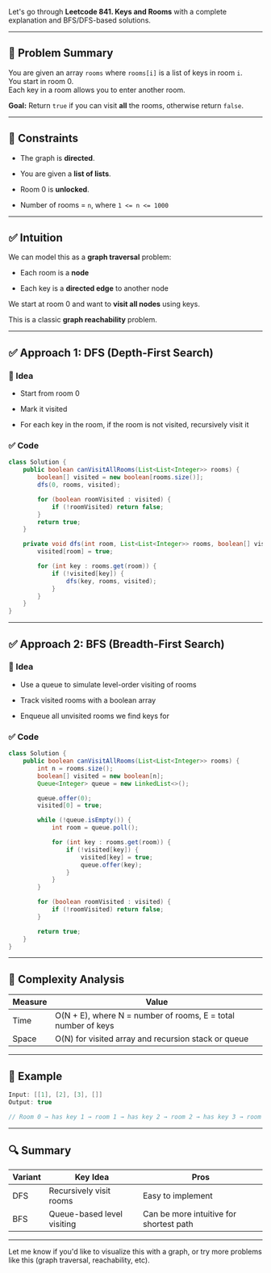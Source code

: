 Let's go through **Leetcode 841. Keys and Rooms** with a complete explanation and BFS/DFS-based solutions.

---

## 🧩 Problem Summary

You are given an array `rooms` where `rooms[i]` is a list of keys in room `i`.  
You start in room 0.  
Each key in a room allows you to enter another room.

**Goal:** Return `true` if you can visit **all** the rooms, otherwise return `false`.

---

## 🔧 Constraints

- The graph is **directed**.
    
- You are given a **list of lists**.
    
- Room 0 is **unlocked**.
    
- Number of rooms = `n`, where `1 <= n <= 1000`
    

---

## ✅ Intuition

We can model this as a **graph traversal** problem:

- Each room is a **node**
    
- Each key is a **directed edge** to another node
    

We start at room 0 and want to **visit all nodes** using keys.

This is a classic **graph reachability** problem.

---

## ✅ Approach 1: DFS (Depth-First Search)

### 🔄 Idea

- Start from room 0
    
- Mark it visited
    
- For each key in the room, if the room is not visited, recursively visit it
    

### ✅ Code

```java
class Solution {
    public boolean canVisitAllRooms(List<List<Integer>> rooms) {
        boolean[] visited = new boolean[rooms.size()];
        dfs(0, rooms, visited);

        for (boolean roomVisited : visited) {
            if (!roomVisited) return false;
        }
        return true;
    }

    private void dfs(int room, List<List<Integer>> rooms, boolean[] visited) {
        visited[room] = true;

        for (int key : rooms.get(room)) {
            if (!visited[key]) {
                dfs(key, rooms, visited);
            }
        }
    }
}
```

---

## ✅ Approach 2: BFS (Breadth-First Search)

### 🔄 Idea

- Use a queue to simulate level-order visiting of rooms
    
- Track visited rooms with a boolean array
    
- Enqueue all unvisited rooms we find keys for
    

### ✅ Code

```java
class Solution {
    public boolean canVisitAllRooms(List<List<Integer>> rooms) {
        int n = rooms.size();
        boolean[] visited = new boolean[n];
        Queue<Integer> queue = new LinkedList<>();

        queue.offer(0);
        visited[0] = true;

        while (!queue.isEmpty()) {
            int room = queue.poll();

            for (int key : rooms.get(room)) {
                if (!visited[key]) {
                    visited[key] = true;
                    queue.offer(key);
                }
            }
        }

        for (boolean roomVisited : visited) {
            if (!roomVisited) return false;
        }

        return true;
    }
}
```

---

## 🧠 Complexity Analysis

|Measure|Value|
|---|---|
|Time|O(N + E), where N = number of rooms, E = total number of keys|
|Space|O(N) for visited array and recursion stack or queue|

---

## 🧪 Example

```java
Input: [[1], [2], [3], []]
Output: true

// Room 0 → has key 1 → room 1 → has key 2 → room 2 → has key 3 → room 3 → done
```

---

## 🔍 Summary

|Variant|Key Idea|Pros|
|---|---|---|
|DFS|Recursively visit rooms|Easy to implement|
|BFS|Queue-based level visiting|Can be more intuitive for shortest path|

---

Let me know if you'd like to visualize this with a graph, or try more problems like this (graph traversal, reachability, etc).